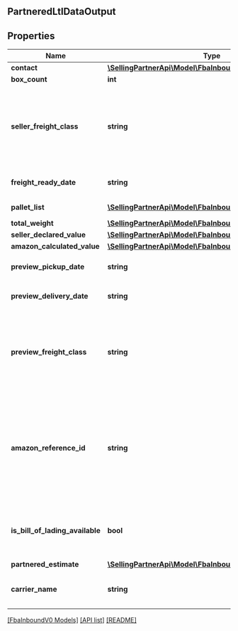 ## PartneredLtlDataOutput

## Properties

Name | Type | Description | Notes
------------ | ------------- | ------------- | -------------
**contact** | [**\SellingPartnerApi\Model\FbaInboundV0\Contact**](Contact.md) |  |
**box_count** | **int** |  |
**seller_freight_class** | **string** | The freight class of the shipment. For information about determining the freight class, contact the carrier. | [optional]
**freight_ready_date** | **string** | A date string in ISO 8601 format. |
**pallet_list** | [**\SellingPartnerApi\Model\FbaInboundV0\Pallet[]**](Pallet.md) | A list of pallet information. |
**total_weight** | [**\SellingPartnerApi\Model\FbaInboundV0\Weight**](Weight.md) |  |
**seller_declared_value** | [**\SellingPartnerApi\Model\FbaInboundV0\Amount**](Amount.md) |  | [optional]
**amazon_calculated_value** | [**\SellingPartnerApi\Model\FbaInboundV0\Amount**](Amount.md) |  | [optional]
**preview_pickup_date** | **string** | A date string in ISO 8601 format. |
**preview_delivery_date** | **string** | A date string in ISO 8601 format. |
**preview_freight_class** | **string** | The freight class of the shipment. For information about determining the freight class, contact the carrier. |
**amazon_reference_id** | **string** | A unique identifier created by Amazon that identifies this Amazon-partnered, Less Than Truckload/Full Truckload (LTL/FTL) shipment. |
**is_bill_of_lading_available** | **bool** | Indicates whether the bill of lading for the shipment is available. |
**partnered_estimate** | [**\SellingPartnerApi\Model\FbaInboundV0\PartneredEstimate**](PartneredEstimate.md) |  | [optional]
**carrier_name** | **string** | The carrier for the inbound shipment. |

[[FbaInboundV0 Models]](../) [[API list]](../../Api) [[README]](../../../README.md)
